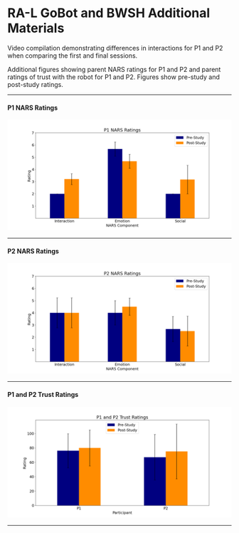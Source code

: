 # RA-L GoBot and BWSH Additional Materials
Video compilation demonstrating differences in interactions for P1 and P2 when comparing the first and final sessions.

Additional figures showing parent NARS ratings for P1 and P2 and parent ratings of trust with the robot for P1 and P2.
Figures show pre-study and post-study ratings.

- - - -
#### P1 NARS Ratings
![P1 NARS Ratings](narsH1.png?raw=true)
- - - -
#### P2 NARS Ratings
![P2 NARS Ratings](narsH2.png?raw=true)
- - - -
#### P1 and P2 Trust Ratings
![Trust Ratings P1 and P2](trust_results.png?raw=true)
- - - -
